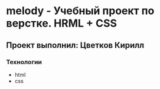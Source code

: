 # melody - Учебный проект по верстке. HRML + CSS
## Проект выполнил: Цветков Кирилл
### Технологии
- html
- css
